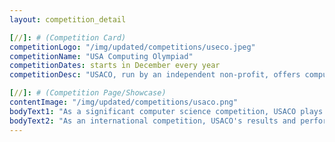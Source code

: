 ```yaml
---
layout: competition_detail

[//]: # (Competition Card)
competitionLogo: "/img/updated/competitions/useco.jpeg"
competitionName: "USA Computing Olympiad"
competitionDates: starts in December every year 
competitionDesc: "USACO, run by an independent non-profit, offers computer science education and competitions for middle school students globally."

[//]: # (Competition Page/Showcase)
contentImage: "/img/updated/competitions/usaco.png"
bodyText1: "As a significant computer science competition, USACO plays a key role in selecting and training the team representing the United States in the International Olympiad in Informatics (IOI). Through these activities, USACO aims to enhance students' programming skills, algorithmic thinking, and ability to solve complex problems."
bodyText2: "As an international competition, USACO's results and performance are recognized globally, having a very positive impact on the college applications and future career development of participating students."
---
```

